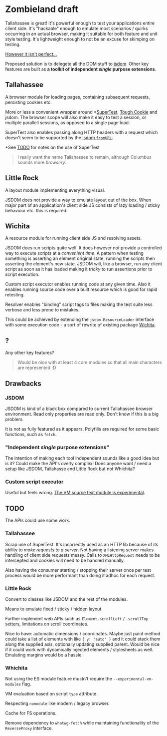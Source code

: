 # Zombieland draft

Tallahassee is great! It's powerful enough to test your applications entire client side. It's "hackable" enough to emulate most scenarios / quirks occurring in an actual browser, making it suitable for both feature and unit style testing. It's lightweight enough to not be an excuse for skimping on testing.

[However it isn't perfect...](https://github.com/BonnierNews/tallahassee/blob/next-draft/BACKGROUND.md)

Proposed solution is to delegete all the DOM stuff to [jsdom](https://github.com/jsdom/jsdom). Other key features are built as **a toolkit of independent _single_ purpose extensions**.

## Tallahassee

A browser module for loading pages, containing subsequent requests, persisting cookies etc.

More or less a convenient wrapper around *[SuperTest](https://github.com/visionmedia/supertest), [Tough Cookie](https://github.com/salesforce/tough-cookie) and jsdom. The browser scope will also make it easy to test a session, or multiple parallell sessions, as opposed to a single page load.

SuperTest also enables passing along HTTP headers with a request which doesn't seem to be supported by the [jsdom `fromURL`](https://github.com/jsdom/jsdom#fromurl).

*See [TODO](#TODO) for notes on the use of SuperTest

> I really want the name Tallahassee to remain, although Columbus sounds more _browsery_.

## Little Rock

A layout module implementing everything visual.

JSDOM does not provide a way to emulate layout out of the box. When major part of an application's client side JS consists of lazy loading / sticky behaviour etc. this is required.

## Wichita

A resource module for running client side JS and resolving assets.

JSDOM does run scripts quite well. It does however not provide a controlled way to execute scripts at a _convenient time_. A pattern when testing something is asserting an element original state, running the scripts then asserting the element's new state. JSDOM will, like a browser, run any client script as soon as it has loaded making it _tricky_ to run assertions prior to script execution.

Custom script executor enables running code at any given time. Also it enables running source code over a built resource which is good for rapid retesting.

Resolver enables "binding" script tags to files making the test suite less verbose and less prone to mistakes.

This could be achieved by extending the `jsdom.ResourceLoader` interface with some execution code - a sort of rewrite of existing package [Wichita](https://github.com/BonnierNews/wichita).

## ?

Any other key features?

> Would be nice with at least 4 core modules so that all main characters are represented ;D


## Drawbacks

### JSDOM
JSDOM is kind of a black box compared to current Tallahassee browser environment. Read only properties are read only. Don't know if this is a big problem.

It is not as fully featured as it appears. Polyfills are required for some basic functions, such as `fetch`.

### "Independent _single_ purpose extensions"
The intention of making each tool independent sounds like a good idea but is it? Could make the API's overly complex! Does anyone want / need a setup like JSDOM, Tallahasse and Little Rock but not Whichita?

### Custom script executor
Useful but feels wrong. [The VM source text module is experimental](https://nodejs.org/api/vm.html#vm_class_vm_sourcetextmodule).


## TODO

The APIs could use some work.

### Tallahassee

Scrap use of SuperTest. It's incorrectly used as an HTTP lib because of its ability to _make requests to a server_. Not having a listening server makes handling of client side requests messy. Calls to `XMLHttpRequest` needs to be intercepted and cookies will need to be handled manually.

Also having the consumer starting / stopping their server once per test process would be more performant than doing it adhoc for each request.

### Little Rock

Convert to classes like JSDOM and the rest of the modules.

Means to emulate fixed / sticky / hidden layout.

Further implement web APIs such as `Element.scrollLeft` / `.scrollTop` setters, limitations on scroll coordinates.

Nice to have: automatic dimensions / coordinates. Maybe just paint method could take a list of elements with like `{ y: 'auto' }` and it could stack them along the supplied axis, optionally updating supplied parent. Would be nice if it could work with dynamically injected elements / stylesheets as well. 
Emulating margins would be a hassle.

### Whichita

Not using the ES module feature mustn't require the `--experimental-vm-modules` flag.

VM evaluation based on script `type` attribute.

Respecting `nomodule` like modern / legacy browser.

Cache for FS operations.

Remove dependency to `whatwg-fetch` while maintaining functionality of the `ReverseProxy` interface.
